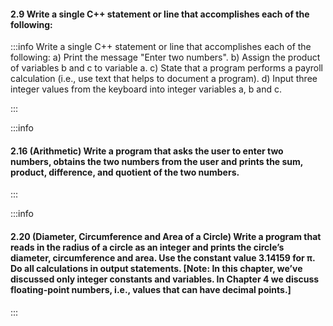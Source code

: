 #### 2.9 Write a single C++ statement or line that accomplishes each of the following:

:::info
Write a single C++ statement or line that accomplishes each of the following:
a) Print the message "Enter two numbers".
b) Assign the product of variables b and c to variable a.
c) State that a program performs a payroll calculation (i.e., use text that helps to document a program).
d) Input three integer values from the keyboard into integer variables a, b and c.


:::

:::info
#### 2.16 (Arithmetic) Write a program that asks the user to enter two numbers, obtains the two numbers from the user and prints the sum, product, difference, and quotient of the two numbers.

:::


:::info
#### 2.20 (Diameter, Circumference and Area of a Circle) Write a program that reads in the radius of a circle as an integer and prints the circle’s diameter, circumference and area. Use the constant value 3.14159 for π. Do all calculations in output statements. [Note: In this chapter, we’ve discussed only integer constants and variables. In Chapter 4 we discuss floating-point numbers, i.e., values that can have decimal points.]
:::